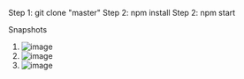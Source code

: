 Step 1: git clone "master"
Step 2: npm install
Step 2: npm start

Snapshots
1. ![image](https://user-images.githubusercontent.com/38315748/116826724-15e8b500-abb3-11eb-8a39-e0276a223d31.png)
2. ![image](https://user-images.githubusercontent.com/38315748/116826766-43cdf980-abb3-11eb-8b56-c4464ae08237.png)
3. ![image](https://user-images.githubusercontent.com/38315748/116826791-63fdb880-abb3-11eb-9bb5-1599f20e3eca.png)
